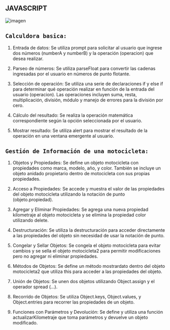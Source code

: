 ## JAVASCRIPT

![imagen](https://media.dev.to/cdn-cgi/image/width=1000,height=420,fit=cover,gravity=auto,format=auto/https%3A%2F%2Fdev-to-uploads.s3.amazonaws.com%2Fuploads%2Farticles%2Fdnmlujw039fw5dtvowu6.jpg)

## `Calculdora basica:` 

1. Entrada de datos: Se utiliza prompt para solicitar al usuario que ingrese dos números (numberA y numberB) y la operación (operacion) que desea realizar.

2. Parseo de números: Se utiliza parseFloat para convertir las cadenas ingresadas por el usuario en números de punto flotante.

3. Selección de operación: Se utiliza una serie de declaraciones if y else if para determinar qué operación realizar en función de la entrada del usuario (operacion). Las operaciones incluyen suma, resta, multiplicación, división, módulo y manejo de errores para la división por cero.

4. Cálculo del resultado: Se realiza la operación matemática correspondiente según la opción seleccionada por el usuario.

5. Mostrar resultado: Se utiliza alert para mostrar el resultado de la operación en una ventana emergente al usuario.


## `Gestión de Información de una motocicleta:` 

1. Objetos y Propiedades: Se define un objeto motocicleta con propiedades como marca, modelo, año, y color. También se incluye un objeto anidado propietario dentro de motocicleta con sus propias propiedades.

2. Acceso a Propiedades: Se accede y muestra el valor de las propiedades del objeto motocicleta utilizando la notación de punto (objeto.propiedad).

3. Agregar y Eliminar Propiedades: Se agrega una nueva propiedad kilometraje al objeto motocicleta y se elimina la propiedad color utilizando delete.

4. Destructuración: Se utiliza la destructuración para acceder directamente a las propiedades del objeto sin necesidad de usar la notación de punto.

5. Congelar y Sellar Objetos: Se congela el objeto motocicleta para evitar cambios y se sella el objeto motocicleta2 para permitir modificaciones pero no agregar ni eliminar propiedades.

6. Métodos de Objetos: Se define un método mostrardato dentro del objeto motocicleta2 que utiliza this para acceder a las propiedades del objeto.

7. Unión de Objetos: Se unen dos objetos utilizando Object.assign y el operador spread (...).

8. Recorrido de Objetos: Se utiliza Object.keys, Object.values, y Object.entries para recorrer las propiedades de un objeto.

9. Funciones con Parámetros y Devolución: Se define y utiliza una función actualizarKilometraje que toma parámetros y devuelve un objeto modificado.

